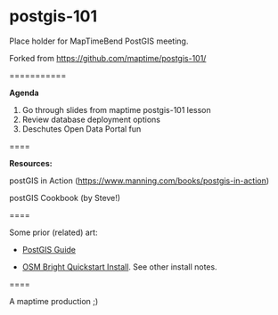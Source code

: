 postgis-101
===========

Place holder for MapTimeBend PostGIS meeting.

Forked from https://github.com/maptime/postgis-101/

=========== 

<b>Agenda</b>

1) Go through slides from maptime postgis-101 lesson<br>
2) Review database deployment options<br>
3) Deschutes Open Data Portal fun<br>

====

<b>Resources:</b>

postGIS in Action (https://www.manning.com/books/postgis-in-action)

postGIS Cookbook (by Steve!) 

==== 

Some prior (related) art:

- [PostGIS Guide](https://www.mapbox.com/tilemill/docs/guides/postgis-work/)

- [OSM Bright Quickstart Install](https://www.mapbox.com/tilemill/docs/guides/osm-bright-mac-quickstart/). See other install notes.


====

A maptime production ;) 
